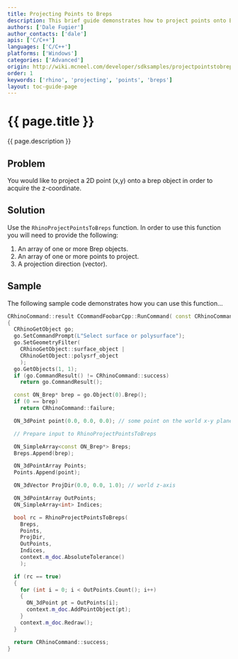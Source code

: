 ```yaml
---
title: Projecting Points to Breps
description: This brief guide demonstrates how to project points onto Brep objects using C/C++.
authors: ['Dale Fugier']
author_contacts: ['dale']
apis: ['C/C++']
languages: ['C/C++']
platforms: ['Windows']
categories: ['Advanced']
origin: http://wiki.mcneel.com/developer/sdksamples/projectpointstobreps
order: 1
keywords: ['rhino', 'projecting', 'points', 'breps']
layout: toc-guide-page
---
```


# {{ page.title }}

{{ page.description }}

## Problem

You would like to project a 2D point (x,y) onto a brep object in order to acquire the z-coordinate.

## Solution

Use the `RhinoProjectPointsToBreps` function.  In order to use this function you will need to provide the following:

1. An array of one or more Brep objects.
1. An array of one or more points to project.
1. A projection direction (vector).

## Sample

The following sample code demonstrates how you can use this function...

```cpp
CRhinoCommand::result CCommandFoobarCpp::RunCommand( const CRhinoCommandContext& context )
{
  CRhinoGetObject go;
  go.SetCommandPrompt(L"Select surface or polysurface");
  go.SetGeometryFilter(
    CRhinoGetObject::surface_object |
    CRhinoGetObject::polysrf_object
    );
  go.GetObjects(1, 1);
  if (go.CommandResult() != CRhinoCommand::success)
    return go.CommandResult();

  const ON_Brep* brep = go.Object(0).Brep();
  if (0 == brep)
    return CRhinoCommand::failure;

  ON_3dPoint point(0.0, 0.0, 0.0); // some point on the world x-y plane

  // Prepare input to RhinoProjectPointsToBreps

  ON_SimpleArray<const ON_Brep*> Breps;
  Breps.Append(brep);

  ON_3dPointArray Points;
  Points.Append(point);

  ON_3dVector ProjDir(0.0, 0.0, 1.0); // world z-axis

  ON_3dPointArray OutPoints;
  ON_SimpleArray<int> Indices;

  bool rc = RhinoProjectPointsToBreps(
    Breps,
    Points,
    ProjDir,
    OutPoints,
    Indices,
    context.m_doc.AbsoluteTolerance()
    );

  if (rc == true)
  {
    for (int i = 0; i < OutPoints.Count(); i++)
    {
      ON_3dPoint pt = OutPoints[i];
      context.m_doc.AddPointObject(pt);
    }
    context.m_doc.Redraw();
  }

  return CRhinoCommand::success;
}
```
